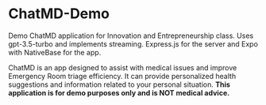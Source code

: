 # ChatMD-Demo

Demo ChatMD application for Innovation and Entrepreneurship class. Uses gpt-3.5-turbo and implements streaming. Express.js for the server and Expo with NativeBase for the app.

ChatMD is an app designed to assist with medical issues and improve Emergency Room triage efficiency. It can provide personalized health suggestions and information related to your personal situation. **This application is for demo purposes only and is NOT medical advice.**
